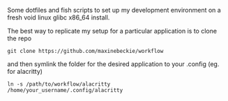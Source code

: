 Some dotfiles and fish scripts to set up 
my development environment on a fresh 
void linux glibc x86_64 install. 

The best way to replicate my setup for
a particular application is to clone
the repo
```
git clone https://github.com/maxinebeckie/workflow
```
and then symlink the folder for the desired
application to your .config (eg. for alacritty)
```
ln -s /path/to/workflow/alacritty /home/your_username/.config/alacritty
```
